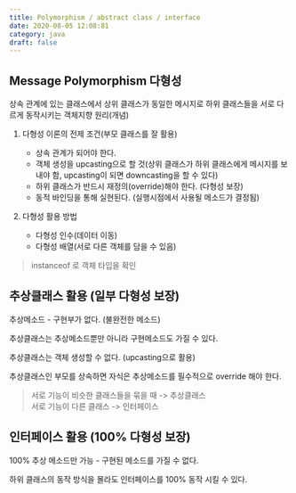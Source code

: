 ```yaml
---
title: Polymorphism / abstract class / interface
date: 2020-08-05 12:08:81
category: java
draft: false
---
```


## Message Polymorphism 다형성
상속 관계에 있는 클래스에서 상위 클래스가 동일한 메시지로 하위 클래스들을 서로 다르게 동작시키는 객체지향 원리(개념)

1. 다형성 이론의 전제 조건(부모 클래스를 잘 활용)
   - 상속 관계가 되어야 한다.
   - 객체 생성을 upcasting으로 할 것(상위 클래스가 하위 클래스에게 메시지를 보내야 함, upcasting이 되면 downcasting을 할 수 있다)
   - 하위 클래스가 반드시 재정의(override)해야 한다. (다형성 보장)
   - 동적 바인딩을 통해 실현된다. (실행시점에서 사용될 메소드가 결정됨)

2. 다형성 활용 방법
   - 다형성 인수(데이터 이동)
   - 다형성 배열(서로 다른 객체를 담을 수 있음)

> instanceof 로 객체 타입을 확인


## 추상클래스 활용 (**일부** 다형성 보장)

추상메소드 - 구현부가 없다. (불완전한 메소드)

추상클래스는 추상메소드뿐만 아니라 구현메소드도 가질 수 있다.

추상클래스는 객체 생성할 수 없다. (upcasting으로 활용)

추상클래스인 부모를 상속하면 자식은 추상메소드를 필수적으로 override 해야 한다.

> 서로 기능이 비슷한 클래스들을 묶을 때 -> 추상클래스   
 서로 기능이 다른 클래스 -> 인터페이스


## 인터페이스 활용 (100% 다형성 보장)

100% 추상 메소드만 가능 - 구현된 메소드를 가질 수 없다.

하위 클래스의 동작 방식을 몰라도 인터페이스를 100% 동작 시킬 수 있다.